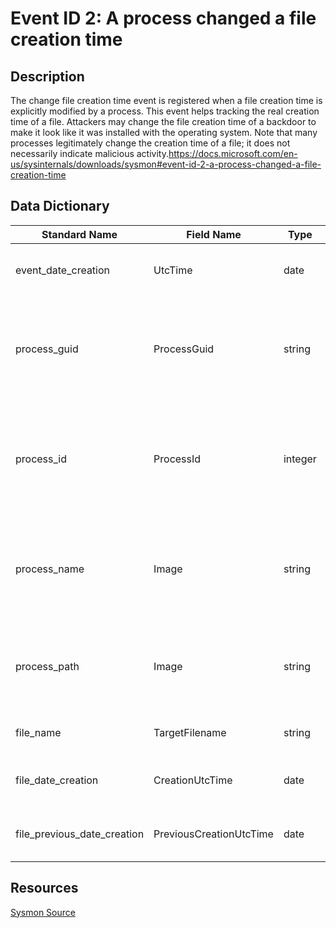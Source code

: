 # Event ID 2: A process changed a file creation time

## Description
The change file creation time event is registered when a file creation time is explicitly modified by a process. This event helps tracking the real creation time of a file. Attackers may change the file creation time of a backdoor to make it look like it was installed with the operating system. Note that many processes legitimately change the creation time of a file; it does not necessarily indicate malicious activity.https://docs.microsoft.com/en-us/sysinternals/downloads/sysmon#event-id-2-a-process-changed-a-file-creation-time

## Data Dictionary
|Standard Name|Field Name|Type|Description|Sample Value|
|---|---|---|---|---|
|event_date_creation|UtcTime|date|Time in UTC when event was created|4/11/18 5:04|
|process_guid|ProcessGuid|string|Process Guid of the process that changed the file creation time|{A98268C1-975A-5ACD-0000-0010DB073A00}|
|process_id|ProcessId|integer|Process ID used by the os to identify the process changing the file creation time|1252|
|process_name|Image|string|File name of the process that changed the file creation time|powershell.exe|
|process_path|Image|string|File path of the process that changed the file creation time|C:\Windows\System32\WindowsPowerShell\v1.0\powershell.exe|
|file_name|TargetFilename|string|full path name of the file|C:\Users\wardog\AppData\Roaming\Microsoft\Windows\Recent\CustomDestinations\7G23PHTPHSQ3S2RVKKPS.temp|
|file_date_creation|CreationUtcTime|date|new creation time of the file|11/13/17 16:57|
|file_previous_date_creation|PreviousCreationUtcTime|date|previous creation time of the file|4/11/18 5:04|

## Resources
[Sysmon Source](https://docs.microsoft.com/en-us/sysinternals/downloads/sysmon#event-id-2-a-process-changed-a-file-creation-time)

